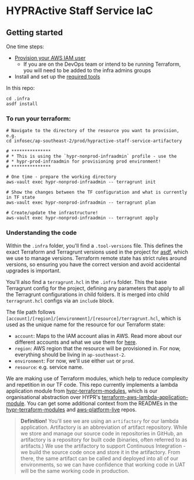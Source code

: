 # HYPRActive Staff Service IaC

## Getting started

One time steps:

- [Provision your AWS IAM user](https://github.com/hyprnz/aws-platform-live/blob/main/infosec/ap-southeast-2/prod/iam/README.md)
  - If you are on the DevOps team or intend to be running Terraform, you will need to be added to the infra admins
    groups
- Install and set up the [required tools](https://github.com/hyprnz/aws-platform-live/blob/main/docs/tooling.md)

In this repo:

```shell
cd .infra
asdf install
```

### To run your terraform:

```shell
# Navigate to the directory of the resource you want to provision, e.g.
cd infosec/ap-southeast-2/prod/hypractive-staff-service-artifactory

# ***************
# * This is using the `hypr-nonprod-infraadmin` profile - use the
# * hypr-prod-infraadmin for provisioning prod environment!
# ***************

# One time - prepare the working directory
aws-vault exec hypr-nonprod-infraadmin -- terragrunt init

# Show the changes between the TF configuration and what is currently in TF state
aws-vault exec hypr-nonprod-infraadmin -- terragrunt plan

# Create/update the infrastructure!
aws-vault exec hypr-nonprod-infraadmin -- terragrunt apply
```

### Understanding the code

Within the `.infra` folder, you'll find a `.tool-versions` file. This defines the exact Terraform and Terragrunt
versions used in the project for [asdf](https://asdf-vm.com/guide/introduction.html#how-it-works), which we use to
manage versions. Terraform remote state has strict rules around versions, so ensuring you have the correct version and
avoid accidental upgrades is important.

You'll also find a `terragrunt.hcl` in the `.infra` folder. This the base Terragrunt config for the project, defining
any parameters that apply to all the Terragrunt configurations in child folders. It is merged into child
`terragrunt.hcl` configs via an `include` block.

The file path follows `[account]/[region]/[environment]/[resource]/terragrunt.hcl`, which is used as the unique name for
the resource for our Terraform state:

- `account`: Maps to the IAM account alias in AWS. Read more about our different accounts and what we use them for
  [here](https://github.com/hyprnz/aws-platform-live#aws-account-design).
- `region`: AWS region that the resource will be provisioned in. For now, everything should be living in
  `ap-southeast-2`.
- `environment`: For now, we'll use either `uat` or `prod`.
- `resource`: e.g. service name.

We are making use of Terraform modules, which help to reduce complexity and repetition in our TF code. This repo
currently implements a lambda application module from
[hypr-terraform-modules](https://github.com/hyprnz/hypr-terraform-modules), which is our organisational abstraction over
HYPR's [terraform-aws-lambda-application-module](https://github.com/hyprnz/terraform-aws-lambda-application-module). You
can get some additional context from the READMEs in the
[hypr-terraform-modules](https://github.com/hyprnz/hypr-terraform-modules) and
[aws-platform-live](https://github.com/hyprnz/aws-platform-live) repos.

> **Definition!** You'll see we are using an `artifactory` for our lambda application. Artifactory is an abbreviation of
> artifact repository. While we store and manage our source code in repositories in GitHub, an artifactory is a
> repository for built code (binaries, often referred to as artifacts.) We use the artifactory to support Continuous
> Integration - we build the source code once and store it in the artifactory. From there, the same artifact can be
> called and deployed into all of our environments, so we can have confidence that working code in UAT will be the same
> working code in production.
